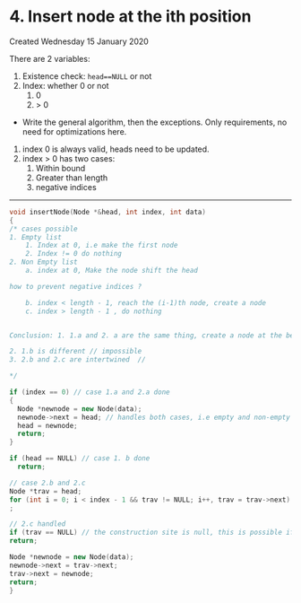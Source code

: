 # 4. Insert node at the ith position
Created Wednesday 15 January 2020

There are 2 variables:

1. Existence check: `head==NULL` or not
2. Index: whether 0 or not
	1. 0
	2. \> 0


* Write the general algorithm, then the exceptions. Only requirements, no need for optimizations here.


1. index 0 is always valid, heads need to be updated.
2. index > 0 has two cases: 
	1. Within bound
	2. Greater than length
	3. negative indices


*****
```cpp
void insertNode(Node *&head, int index, int data)
{
/* cases possible
1. Empty list
	1. Index at 0, i.e make the first node
	2. Index != 0 do nothing
2. Non Empty list
	a. index at 0, Make the node shift the head

how to prevent negative indices ?

    b. index < length - 1, reach the (i-1)th node, create a node
    c. index > length - 1 , do nothing


Conclusion: 1. 1.a and 2. a are the same thing, create a node at the beginning

2. 1.b is different // impossible
3. 2.b and 2.c are intertwined  //

*/

if (index == 0) // case 1.a and 2.a done
{
  Node *newnode = new Node(data);
  newnode->next = head; // handles both cases, i.e empty and non-empty lists
  head = newnode;
  return;
}

if (head == NULL) // case 1. b done
  return;

// case 2.b and 2.c
Node *trav = head;
for (int i = 0; i < index - 1 && trav != NULL; i++, trav = trav->next) // also prevents negative indices
;

// 2.c handled
if (trav == NULL) // the construction site is null, this is possible if index > length-1
return;

Node *newnode = new Node(data);
newnode->next = trav->next;
trav->next = newnode;
return;
}
```